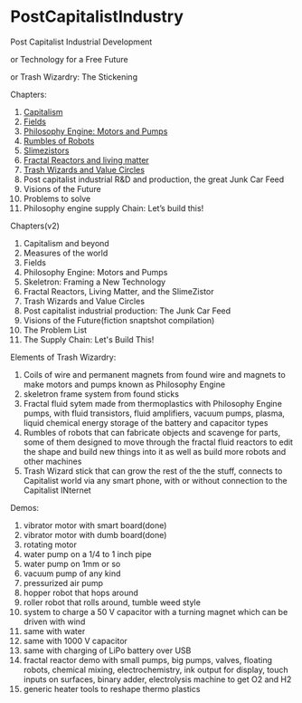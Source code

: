 # PostCapitalistIndustry
Post Capitalist Industrial Development

or Technology for a Free Future

or Trash Wizardry: The Stickening

Chapters:

1. [Capitalism](https://github.com/LafeLabs/PostCapitalistIndustry/blob/master/CapitalismChapter.md)
2. [Fields](https://github.com/LafeLabs/PostCapitalistIndustry/blob/master/FileldsChapter2.md)
3. [Philosophy Engine: Motors and Pumps](https://github.com/LafeLabs/PostCapitalistIndustry/blob/master/EngineChapter3.md)
4. [Rumbles of Robots](https://github.com/LafeLabs/PostCapitalistIndustry/blob/master/RumblesChapter4.md)
5. [Slimezistors](https://github.com/LafeLabs/PostCapitalistIndustry/blob/master/SlimezistorsChapter5.md)
6. [Fractal Reactors and living matter](https://github.com/LafeLabs/PostCapitalistIndustry/blob/master/FractalReactorsChapter6.md)
7. [Trash Wizards and Value Circles](https://github.com/LafeLabs/PostCapitalistIndustry/blob/master/TrashWizards.md)
8. Post capitalist industrial R&D and production, the great Junk Car Feed
9. Visions of the Future
10. Problems to solve
11. Philosophy engine supply Chain: Let’s build this!
 
Chapters(v2)
1. Capitalism and beyond
2. Measures of the world
3. Fields
4. Philosophy Engine: Motors and Pumps
5. Skeletron: Framing a New Technology
6. Fractal Reactors, Living Matter, and the SlimeZistor
7. Trash Wizards and Value Circles
8. Post capitalist industrial production: The Junk Car Feed
9. Visions of the Future(fiction snaptshot compilation)
10. The Problem List
11. The Supply Chain: Let's Build This!
 
Elements of Trash Wizardry:

1. Coils of wire and permanent magnets from found wire and magnets to make motors and pumps known as Philosophy Engine
2. skeletron frame system from found sticks
3. Fractal fluid sytem made from thermoplastics with Philosophy Engine pumps, with fluid transistors, fluid amplifiers, vacuum pumps, plasma, liquid chemical energy storage of the battery and capacitor types
4. Rumbles of robots that can fabricate objects and scavenge for parts, some of them designed to move through the fractal fluid reactors to edit the shape and build new things into it as well as build more robots and other machines
5. Trash Wizard stick that can grow the rest of the the stuff, connects to Capitalist world via any smart phone, with or without connection to the Capitalist INternet

Demos:

1. vibrator motor with smart board(done)
2. vibrator motor with dumb board(done)
3. rotating motor
4. water pump on a 1/4 to 1 inch pipe
5. water pump on  1mm or so 
6. vacuum pump of any kind
7. pressurized air pump
8. hopper robot that hops around
9. roller robot that rolls around, tumble weed style
10. system to charge a 50 V capacitor with a turning magnet which can be driven with wind
11. same with water
12. same with 1000 V capacitor
13. same with charging of LiPo battery over USB
14. fractal reactor demo with small pumps, big pumps, valves, floating robots, chemical mixing, electrochemistry, ink output for display, touch inputs on surfaces, binary adder, electrolysis machine to get O2 and H2
15. generic heater tools to reshape thermo plastics
